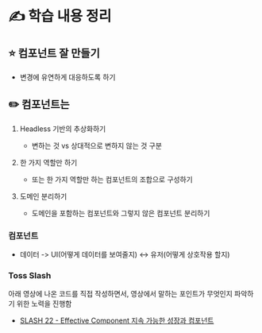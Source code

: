 # ✍️ 학습 내용 정리

## ⭐️ 컴포넌트 잘 만들기

- 변경에 유연하게 대응하도록 하기

## ✏️ 컴포넌트는

1. Headless 기반의 추상화하기

   - 변하는 것 vs 상대적으로 변하지 않는 것 구분

2. 한 가지 역할만 하기

   - 또는 한 가지 역할만 하는 컴포넌트의 조합으로 구성하기

3. 도메인 분리하기

   - 도메인을 포함하는 컴포넌트와 그렇지 않은 컴포넌트 분리하기

### 컴포넌트

- 데이터 -> UI(어떻게 데이터를 보여줄지) <-> 유저(어떻게 상호작용 할지)

### Toss Slash

아래 영상에 나온 코드를 직접 작성하면서, 영상에서 말하는 포인트가 무엇인지 파악하기 위한 노력을 진행함

- [SLASH 22 - Effective Component 지속 가능한 성장과 컴포넌트](https://www.youtube.com/watch?v=fR8tsJ2r7Eg)
